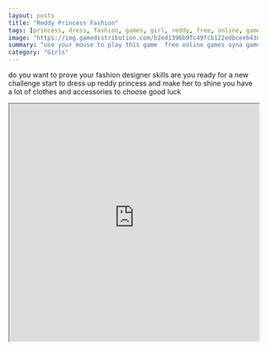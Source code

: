 ```yaml
---
layout: posts
title: "Reddy Princess Fashion"
tags: [princess, dress, fashion, games, girl, reddy, free, online, games, oyna, game, free, games, play, play, games]
image: "https://img.gamedistribution.com/b2ed1396b9fc49fcb122edbceeb4381d.jpg"
summary: "use your mouse to play this game  free online games oyna game free games play play games"
category: "Girls"
---
```


do you want to prove your fashion designer skills are you ready for a new challenge start to dress up reddy princess and make her to shine you have a lot of clothes and accessories to choose good luck

<iframe width="100%" height="480px;" src="https://html5.gamedistribution.com/b2ed1396b9fc49fcb122edbceeb4381d/"></iframe>